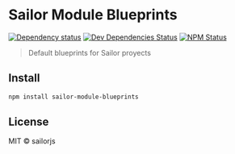 # Sailor Module Blueprints

[![Dependency status](http://img.shields.io/david/sailorjs/sailor-module-blueprints.svg?style=flat)](https://david-dm.org/sailorjs/sailor-module-blueprints)
[![Dev Dependencies Status](http://img.shields.io/david/dev/sailorjs/sailor-module-blueprints.svg?style=flat)](https://david-dm.org/sailorjs/sailor-module-blueprints#info=devDependencies)
[![NPM Status](http://img.shields.io/npm/dm/sailor-module-blueprints.svg?style=flat)](https://www.npmjs.org/package/sailor-module-blueprints)

> Default blueprints for Sailor proyects

## Install

```bash
npm install sailor-module-blueprints
```

## License

MIT © sailorjs


